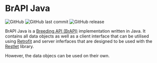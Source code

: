 # BrAPI Java

![GitHub](https://img.shields.io/github/license/cropgeeks/brapi-java?style=flat-square)
![GitHub last commit](https://img.shields.io/github/last-commit/cropgeeks/brapi-java?style=flat-square)
![GitHub release](https://img.shields.io/github/v/release/cropgeeks/brapi-java?style=flat-square)

BrAPI Java is a [Breeding API (BrAPI)](https://brapi.org) implementation written in Java. It contains all data objects as well as a client interface that can be utilised using [Retrofit](https://square.github.io/retrofit/) and server inferfaces that are designed to be used with the [Restlet](https://restlet.talend.com/) library.

However, the data objecs can be used on their own.